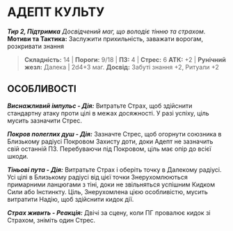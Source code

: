 ﻿# АДЕПТ КУЛЬТУ

***Тир 2, Підтримка***
*Досвідчений маг, що володіє тінню та страхом*.
**Мотиви та Тактика:** Заслужити прихильність, заважати ворогам, розкривати знання

> **Складність:** 14 | **Пороги:** 9/18 | **ПЗ:** 4 | **Стрес:** 6
> **АТК:** +2 | **Рунічний жезл:** Далека | 2d4+3 маг.
> **Досвід:** Забуті знання +2, Ритуали +2

## ОСОБЛИВОСТІ

***Виснажливий імпульс - Дія:*** Витратьте Страх, щоб здійснити стандартну атаку проти цілі в межах досяжності. У разі успіху, ціль мусить зазначити Стрес.

***Покров полеглих душ - Дія:*** Зазначте Стрес, щоб огорнути союзника в Близькому радіусі Покровом Захисту доти, доки Адепт не зазначить свій останній ПЗ. Перебуваючи під Покровом, ціль має опір до всієї шкоди.

***Тіньові пута - Дія:*** Витратьте Страх і оберіть точку в Далекому радіусі. Усі цілі в Близькому радіусі від цієї точки Знерухомлюються примарними ланцюгами з тіні, доки не звільняться успішним Кидком Сили або Інстинкту. Ціль, Знерухомлена цією особливістю, мусить витратити Надію, щоб здійснити кидок дії.

***Страх живить - Реакція:*** Двічі за сцену, коли ПГ провалює кидок зі Страхом, зніміть один Стрес.